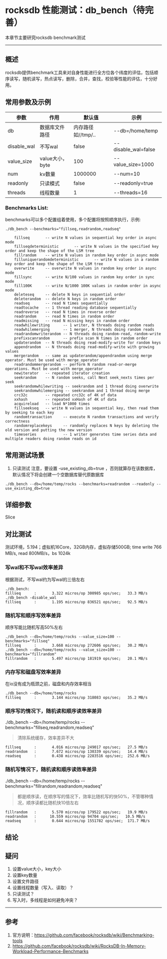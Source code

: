 # rocksdb 性能测试：db_bench（待完善）
本章节主要研究rocksdb benchmark测试

---

## 概述
rocksdb提供benchmark工具来对自身性能进行全方位各个纬度的评估，包括顺序读写，随机读写，热点读写，删除，合并，查找，校验等性能的评估，十分好用。

## 常用参数及示例
参数 | 作用 | 默认值 | 示例
---|---|---|---
db | 数据库文件路径 | 内存路径如//tmp/.. | --db=/home/temp
disable_wal | 不写wal | false |--disable_wal=false
value_size | value大小，byte| 100|--value_size=1000
num|kv数量|1000000|--num=10
readonly |只读模式|false|--readonly=true
threads|线程数量|1|--threads=16

### Benchmarks List:
benchmarks可以多个配置组着使用，多个配置将按照顺序执行，示例:
```
./db_bench --benchmarks="fillseq,readrandom,readseq"
```
      	fillseq       -- write N values in sequential key order in async mode
      	fillseqdeterministic       -- write N values in the specified key order and keep the shape of the LSM tree
      	fillrandom    -- write N values in random key order in async mode
      	filluniquerandomdeterministic       -- write N values in a random key order and keep the shape of the LSM tree
      	overwrite     -- overwrite N values in random key order in async mode
      	fillsync      -- write N/100 values in random key order in sync mode
      	fill100K      -- write N/1000 100K values in random order in async mode
      	deleteseq     -- delete N keys in sequential order
      	deleterandom  -- delete N keys in random order
      	readseq       -- read N times sequentially
      	readtocache   -- 1 thread reading database sequentially
      	readreverse   -- read N times in reverse order
      	readrandom    -- read N times in random order
      	readmissing   -- read N missing keys in random order
      	readwhilewriting      -- 1 writer, N threads doing random reads
      	readwhilemerging      -- 1 merger, N threads doing random reads
      	readrandomwriterandom -- N threads doing random-read, random-write
      	prefixscanrandom      -- prefix scan N times in random order
      	updaterandom  -- N threads doing read-modify-write for random keys
      	appendrandom  -- N threads doing read-modify-write with growing values
      	mergerandom   -- same as updaterandom/appendrandom using merge operator. Must be used with merge_operator
      	readrandommergerandom -- perform N random read-or-merge operations. Must be used with merge_operator
      	newiterator   -- repeated iterator creation
      	seekrandom    -- N random seeks, call Next seek_nexts times per seek
      	seekrandomwhilewriting -- seekrandom and 1 thread doing overwrite
      	seekrandomwhilemerging -- seekrandom and 1 thread doing merge
      	crc32c        -- repeated crc32c of 4K of data
      	xxhash        -- repeated xxHash of 4K of data
      	acquireload   -- load N*1000 times
      	fillseekseq   -- write N values in sequential key, then read them by seeking to each key
      	randomtransaction     -- execute N random transactions and verify correctness
      	randomreplacekeys     -- randomly replaces N keys by deleting the old version and putting the new version
        timeseries            -- 1 writer generates time series data and multiple readers doing random reads on id



## 常用测试场景
1. 只读测试
注意，要设置 -use_existing_db=true ，否则就算存在该数据库，默认情况下将会创建一个空数据库替代原数据库
```
./db_bench --db=/home/temp/rocks --benchmarks=readrandom --readonly --use_existing_db=true
```

## 详细参数
Slice

## 对比测试
测试环境，5.194；虚拟机16Core，32GB内存，虚拟存储500GB; time write 766 MB/s, read 800MB/s，bs 1024k
### 写wal和不写wal效率差异
根据测试，不写wal约为写wal的三倍左右
```
./db_bench: 
fillseq      :       3.322 micros/op 300985 ops/sec;   33.3 MB/s
./db_bench -disable_wal
fillseq      :       1.195 micros/op 836521 ops/sec;   92.5 MB/s
```
### 随机写和顺序写效率差异
顺序写能比随机写高50%左右
```
./db_bench --db=/home/temp/rocks --value_size=100 --benchmarks="fillseq"
fillseq      :       3.668 micros/op 272606 ops/sec;   30.2 MB/s
./db_bench --db=/home/temp/rocks --value_size=100 --benchmarks="fillrandom"
fillrandom   :       5.497 micros/op 181919 ops/sec;   20.1 MB/s
```
### 内存写和磁盘写效率差异
在io没有成为瓶颈之前，磁盘和内存效率相当
```
./db_bench --db=/home/temp/rocks
fillseq      :       3.144 micros/op 318083 ops/sec;   35.2 MB/s
```
### 顺序写的情况下，随机读和顺序读效率差异
./db_bench --db=/home/temp/rocks --benchmarks="fillseq,readrandom,readseq"
> 清除系统缓存，效率差异不大

```
fillseq      :       4.016 micros/op 249017 ops/sec;   27.5 MB/s
readrandom   :       7.672 micros/op 130339 ops/sec;   14.4 MB/s
readseq      :       0.438 micros/op 2283516 ops/sec;  252.6 MB/s
```
### 随机写情况下，随机读和顺序读效率差异
./db_bench --db=/home/temp/rocks --benchmarks="fillrandom,readrandom,readseq"
> 都是顺序读，在顺序写的情况下，效率比随机写的快50%，不管哪种情况，顺序读都比随机快10倍左右

```
fillrandom   :       5.570 micros/op 179522 ops/sec;   19.9 MB/s
readrandom   :      10.559 micros/op 94704 ops/sec;   10.5 MB/s
readseq      :       0.644 micros/op 1551782 ops/sec;  171.7 MB/s
```



## 结论


## 疑问
1. 设置value大小，key大小
2. 设置key数量
3. 设置文件路径
4. 设置线程数量（写入、读取）？
5. 只读测试？
6. 写入时，多线程是如何避免冲突？


---
## 参考
1. 官方说明：https://github.com/facebook/rocksdb/wiki/Benchmarking-tools
2. https://github.com/facebook/rocksdb/wiki/RocksDB-In-Memory-Workload-Performance-Benchmarks
